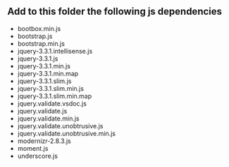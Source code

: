 ## Add to this folder the following js dependencies

- bootbox.min.js
- bootstrap.js
- bootstrap.min.js
- jquery-3.3.1.intellisense.js
- jquery-3.3.1.js
- jquery-3.3.1.min.js
- jquery-3.3.1.min.map
- jquery-3.3.1.slim.js
- jquery-3.3.1.slim.min.js
- jquery-3.3.1.slim.min.map
- jquery.validate.vsdoc.js
- jquery.validate.js
- jquery.validate.min.js
- jquery.validate.unobtrusive.js
- jquery.validate.unobtrusive.min.js
- modernizr-2.8.3.js
- moment.js
- underscore.js

